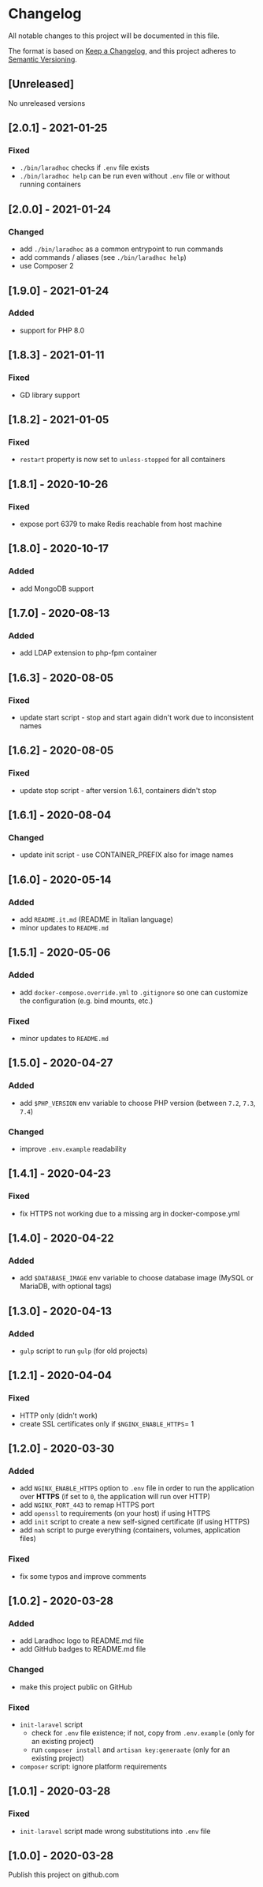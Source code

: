 Changelog
===
 
All notable changes to this project will be documented in this file.

The format is based on [Keep a Changelog](https://keepachangelog.com/en/1.0.0/),
and this project adheres to [Semantic Versioning](https://semver.org/spec/v2.0.0.html).

## [Unreleased]

No unreleased versions

## [2.0.1] - 2021-01-25
### Fixed
- `./bin/laradhoc` checks if `.env` file exists 
- `./bin/laradhoc help` can be run even without `.env` file or without
  running containers

## [2.0.0] - 2021-01-24
### Changed
- add `./bin/laradhoc` as a common entrypoint to run commands
- add commands / aliases (see `./bin/laradhoc help`)   
- use Composer 2

## [1.9.0] - 2021-01-24
### Added
- support for PHP 8.0

## [1.8.3] - 2021-01-11
### Fixed
- GD library support

## [1.8.2] - 2021-01-05
### Fixed
- `restart` property is now set to `unless-stopped` for all containers 

## [1.8.1] - 2020-10-26
### Fixed
- expose port 6379 to make Redis reachable from host machine

## [1.8.0] - 2020-10-17
### Added
- add MongoDB support

## [1.7.0] - 2020-08-13
### Added
- add LDAP extension to php-fpm container

## [1.6.3] - 2020-08-05
### Fixed
- update start script - stop and start again didn't work due to inconsistent names

## [1.6.2] - 2020-08-05
### Fixed
- update stop script - after version 1.6.1, containers didn't stop

## [1.6.1] - 2020-08-04
### Changed
- update init script - use CONTAINER_PREFIX also for image names

## [1.6.0] - 2020-05-14
### Added
- add `README.it.md` (README in Italian language)
- minor updates to `README.md` 

## [1.5.1] - 2020-05-06
### Added
- add `docker-compose.override.yml` to `.gitignore` so one can
  customize the configuration (e.g. bind mounts, etc.)
### Fixed
- minor updates to `README.md`

## [1.5.0] - 2020-04-27
### Added
- add `$PHP_VERSION` env variable to choose PHP version (between `7.2`, `7.3`, `7.4`)
### Changed
- improve `.env.example` readability

## [1.4.1] - 2020-04-23
### Fixed
- fix HTTPS not working due to a missing arg in docker-compose.yml

## [1.4.0] - 2020-04-22
### Added
- add `$DATABASE_IMAGE` env variable to choose database image (MySQL or MariaDB, with optional tags)

## [1.3.0] - 2020-04-13
### Added
- `gulp` script to run `gulp` (for old projects)

## [1.2.1] - 2020-04-04
### Fixed
- HTTP only (didn't work)
- create SSL certificates only if `$NGINX_ENABLE_HTTPS`= 1

## [1.2.0] - 2020-03-30
### Added
- add `NGINX_ENABLE_HTTPS` option to `.env` file in order to run the application over **HTTPS**
  (if set to `0`, the application will run over HTTP)
- add `NGINX_PORT_443` to remap HTTPS port
- add `openssl` to requirements (on your host) if using HTTPS
- add `init` script to create a new self-signed certificate (if using HTTPS)
- add `nah` script to purge everything (containers, volumes, application files)
### Fixed
- fix some typos and improve comments

## [1.0.2] - 2020-03-28
### Added
- add Laradhoc logo to README.md file
- add GitHub badges to README.md file
 
### Changed
- make this project public on GitHub

### Fixed
- `init-laravel` script
    * check for `.env` file existence; if not, copy from `.env.example` (only for an existing project)
    * run `composer install` and `artisan key:generaate`  (only for an existing project)
- `composer` script: ignore platform requirements

## [1.0.1] - 2020-03-28
### Fixed
- `init-laravel` script made wrong substitutions into `.env` file

## [1.0.0] - 2020-03-28

Publish this project on github.com
